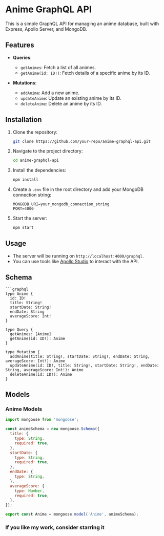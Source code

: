 # Anime GraphQL API

This is a simple GraphQL API for managing an anime database, built with Express, Apollo Server, and MongoDB.

## Features

- **Queries**:
  - `getAnimes`: Fetch a list of all animes.
  - `getAnime(id: ID!)`: Fetch details of a specific anime by its ID.

- **Mutations**:
  - `addAnime`: Add a new anime.
  - `updateAnime`: Update an existing anime by its ID.
  - `deleteAnime`: Delete an anime by its ID.

## Installation

1. Clone the repository:
    ```bash
    git clone https://github.com/your-repo/anime-graphql-api.git
    ```

2. Navigate to the project directory:
    ```bash
    cd anime-graphql-api
    ```

3. Install the dependencies:
    ```bash
    npm install
    ```

4. Create a `.env` file in the root directory and add your MongoDB connection string:
    ```dotenv
    MONGODB_URI=your_mongodb_connection_string
    PORT=4000
    ```

5. Start the server:
    ```bash
    npm start
    ```

## Usage

- The server will be running on `http://localhost:4000/graphql`. 
- You can use tools like [Apollo Studio](https://www.apollographql.com/docs/studio/explorer/) to interact with the API.

## Schema
```
```graphql
type Anime {
  id: ID!
  title: String!
  startDate: String!
  endDate: String
  averageScore: Int!
}

type Query {
  getAnimes: [Anime]
  getAnime(id: ID!): Anime
}

type Mutation {
  addAnime(title: String!, startDate: String!, endDate: String, averageScore: Int!): Anime
  updateAnime(id: ID!, title: String!, startDate: String!, endDate: String, averageScore: Int!): Anime
  deleteAnime(id: ID!): Anime
}
```

## Models

### Anime Models

```javascript
import mongoose from 'mongoose';

const animeSchema = new mongoose.Schema({
  title: {
    type: String,
    required: true,
  },
  startDate: {
    type: String,
    required: true,
  },
  endDate: {
    type: String,
  },
  averageScore: {
    type: Number,
    required: true,
  },
});

export const Anime = mongoose.model('Anime', animeSchema);

```

### If you like my work, consider starring it 
